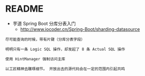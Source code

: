 # README

- 芋道 Spring Boot 分库分表入门
    - <http://www.iocoder.cn/Spring-Boot/sharding-datasource>

```
尽可能查询的时候，带有片键（分库分表字段）

明明只有一条 Logic SQL 操作，却发起了 8 条 Actual SQL 操作

使用 HintManager 强制访问主库

以工匠精神去雕琢细节。 开放出去的源代码会在一定的范围内引起共鸣
```
